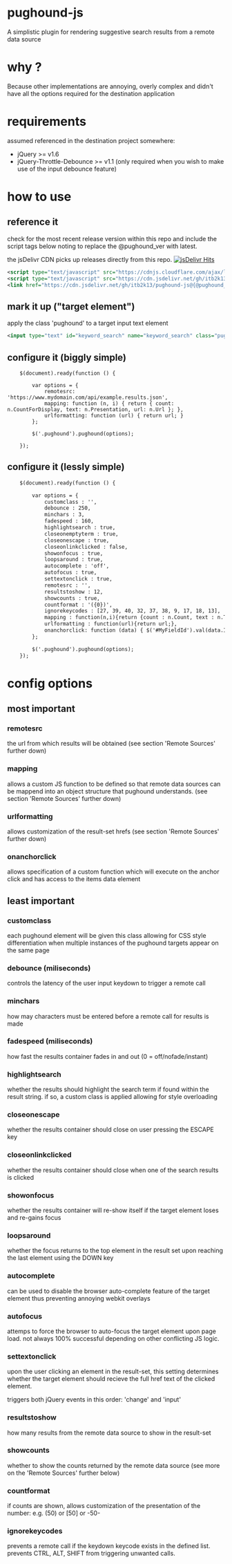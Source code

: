 # pughound-js
A simplistic plugin for rendering suggestive search results from a remote data source

# why ?
Because other implementations are annoying, overly complex and didn't have all the options required for the destination application

# requirements 
assumed referenced in the destination project somewhere:

- jQuery >= v1.6
- jQuery-Throttle-Debounce >= v1.1 (only required when you wish to make use of the input debounce feature)

# how to use

## reference it

check for the most recent release version within this repo and include the script tags below noting to replace the @pughound_ver with latest. 

the jsDelivr CDN picks up releases directly from this repo. [![jsDelivr Hits](https://data.jsdelivr.com/v1/package/gh/itb2k13/pughound-js/badge)](https://www.jsdelivr.com/package/gh/itb2k13/pughound-js)

```xml
<script type="text/javascript" src="https://cdnjs.cloudflare.com/ajax/libs/jquery-throttle-debounce/1.1/jquery.ba-throttle-debounce.min.js"></script>
<script type="text/javascript" src="https://cdn.jsdelivr.net/gh/itb2k13/pughound-js@{@pughound_ver}/jquery-pughound.min.js"></script>
<link href="https://cdn.jsdelivr.net/gh/itb2k13/pughound-js@{@pughound_ver}/jquery-pughound.min.css" rel='stylesheet' type='text/css' />
```
## mark it up ("target element")

apply the class 'pughound' to a target input text element

```xml
<input type="text" id="keyword_search" name="keyword_search" class="pughound" placeholder="Search for things..." />
```

## configure it (biggly simple)
```
    $(document).ready(function () {

        var options = {
            remotesrc: 'https://www.mydomain.com/api/example.results.json',
            mapping: function (n, i) { return { count: n.CountForDisplay, text: n.Presentation, url: n.Url }; },
            urlformatting: function (url) { return url; }
        };

        $('.pughound').pughound(options);

    });
```

## configure it (lessly simple)
```xml
	$(document).ready(function () {

		var options = {
			customclass : '',
			debounce : 250, 
			minchars : 3, 
			fadespeed : 160, 
			highlightsearch : true, 
			closeonemptyterm : true, 
			closeonescape : true, 
			closeonlinkclicked : false,
			showonfocus : true,
			loopsaround : true,
			autocomplete : 'off',
			autofocus : true,
			settextonclick : true,
			remotesrc : '', 
			resultstoshow : 12, 
			showcounts : true,
			countformat : '({0})',
			ignorekeycodes : [27, 39, 40, 32, 37, 38, 9, 17, 18, 13],
			mapping : function(n,i){return {count : n.Count, text : n.Text, url : n.Url, id : n.Id }; },
			urlformatting : function(url){return url;},
			onanchorclick: function (data) { $('#MyFieldId').val(data.Id); }
		};

		$('.pughound').pughound(options);
	});
```
# config options

## most important

### remotesrc
the url from which results will be obtained (see section 'Remote Sources' further down)

### mapping
allows a custom JS function to be defined so that remote data sources can be mappend into an object structure that pughound understands. (see section 'Remote Sources' further down)

### urlformatting
allows customization of the result-set hrefs (see section 'Remote Sources' further down)

### onanchorclick
allows specification of a custom function which will execute on the anchor click and has access to the items data element

## least important

### customclass
each pughound element will be given this class allowing for CSS style differentiation when multiple instances of the pughound targets appear on the same page

### debounce (miliseconds)
controls the latency of the user input keydown to trigger a remote call 

### minchars
how may characters must be entered before a remote call for results is made

### fadespeed (miliseconds)
how fast the results container fades in and out (0 = off/nofade/instant)

### highlightsearch
whether the results should highlight the search term if found within the result string. if so, a custom class is applied allowing for style overloading

### closeonescape
whether the results container should close on user pressing the ESCAPE key

### closeonlinkclicked
whether the results container should close when one of the search results is clicked

### showonfocus
whether the results container will re-show itself if the target element loses and re-gains focus

### loopsaround
whether the focus returns to the top element in the result set upon reaching the last element using the DOWN key

### autocomplete
can be used to disable the browser auto-complete feature of the target element thus preventing annoying webkit overlays

### autofocus
attemps to force the browser to auto-focus the target element upon page load. not always 100% successful depending on other conflicting JS logic.

### settextonclick
upon the user clicking an element in the result-set, this setting determines whether the target element should recieve the full href text of the clicked element.

triggers both jQuery events in this order: 'change' and 'input'

### resultstoshow
how many results from the remote data source to show in the result-set

### showcounts
whether to show the counts returned by the remote data source (see more on the 'Remote Sources' further below)

### countformat
if counts are shown, allows customization of the presentation of the number: e.g. (50) or [50] or -50-

### ignorekeycodes
prevents a remote call if the keydown keycode exists in the defined list. prevents CTRL, ALT, SHIFT from triggering unwanted calls.
